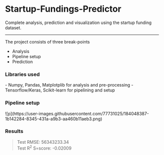 <h1> Startup-Fundings-Predictor </h1>
Complete analysis, prediction and visualization using the startup funding dataset.

---
The project consists of three break-points
* Analysis
* Pipeline setup
* Prediction

<h3> Libraries used </h3>
- Numpy, Pandas, Matplotplib for analysis and pre-processing
- Tensorflow/Keras, Scikit-learn for pipelining and setup
 
 <h3> Pipeline setup </h3>
![p](https://user-images.githubusercontent.com/77731025/184048387-1b142284-8345-431a-a9b3-aa460b11aeb3.png)

 
 <h3> Results </h3>
 
> Test RMSE: 56343233.34 <br/>
> Test R<sup>2</sup> S=score: -0.02009
 
